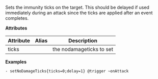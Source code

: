 Sets the immunity ticks on the target. This should be delayed if used immediately during an attack since the ticks are applied after an event completes.

**Attributes**

| Attribute | Alias | Description |
| --------- | ----- | ----------- |
| ticks     |       | the nodamageticks to set |

**Examples**
```
- setNoDamageTicks{ticks=0;delay=1} @trigger ~onAttack
```